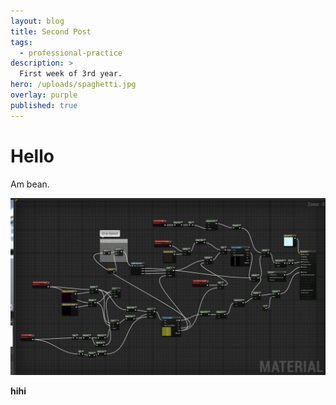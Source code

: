 ```yaml
---
layout: blog
title: Second Post
tags:
  - professional-practice
description: >
  First week of 3rd year.
hero: /uploads/spaghetti.jpg
overlay: purple
published: true
---
```


# Hello

Am bean.

![wonky normal map](/uploads/spaghetti.jpg)

**hihi**